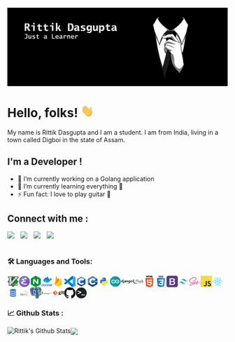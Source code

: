 
[![Header](https://raw.githubusercontent.com/hrk2023/hrk2023/master/githubheader.png)](https://martinheinz.dev/)
# Hello, folks! <img src="https://raw.githubusercontent.com/hrk2023/hrk2023/master/images/wave.gif" width="30px"> 
My name is Rittik Dasgupta and I am a student. I am from India, living in a town called Digboi in the state of Assam.
<!--
**hrk2023/hrk2023** is a ✨ _special_ ✨ repository because its `README.md` (this file) appears on your GitHub profile.

Here are some ideas to get you started:
-->

## I'm a Developer !
- 🔭 I’m currently working on a Golang application
- 🌱 I’m currently learning everything 🤣
- ⚡ Fun fact: I love to play guitar 🎸

## Connect with me :
[<img width="30px" align="left" src="https://raw.githubusercontent.com/hrk2023/hrk2023/master/images/linkedin.png"/>][linkedin]

[<img width="30px" align="left" src="https://raw.githubusercontent.com/hrk2023/hrk2023/master/images/facebook.png"/>][facebook]

[<img width="30px" align="left" src="https://raw.githubusercontent.com/hrk2023/hrk2023/master/images/instagram.png"/>][instagram]

[<img width="30px" align="left" src="https://raw.githubusercontent.com/hrk2023/hrk2023/master/images/telegram.png"/>][telegram]


[facebook]: https://www.facebook.com/hritick.dasgupta
[linkedin]: https://www.linkedin.com/in/hrk2023/
[instagram]: https://www.instagram.com/_cipherman_/
[telegram]: https://web.telegram.org/#/@Dreadstone
<br><br>
### 🛠️ Languages and Tools:

[<img align="left" alt="vim" width="26px" src="https://raw.githubusercontent.com/github/explore/80688e429a7d4ef2fca1e82350fe8e3517d3494d/topics/vim/vim.png" />]()

[<img align="left" alt="spacemacs" width="26px" src="https://raw.githubusercontent.com/github/explore/80688e429a7d4ef2fca1e82350fe8e3517d3494d/topics/emacs/emacs.png" />]()

[<img align="left" alt="NginX" width="26px" src="https://raw.githubusercontent.com/github/explore/main/topics/nginx/nginx.png" />]()

[<img align="left" alt="Docker" width="26px" src="https://raw.githubusercontent.com/github/explore/main/topics/docker/docker.png" />]()

[<img align="left" alt="Visual Studio Code" width="26px" src="https://raw.githubusercontent.com/github/explore/main/topics/firebase/firebase.png" />]()

[<img align="left" alt="Firebase" width="26px" src="https://raw.githubusercontent.com/github/explore/80688e429a7d4ef2fca1e82350fe8e3517d3494d/topics/visual-studio-code/visual-studio-code.png" />]()

[<img align="left" alt="c" width="26px" src="https://raw.githubusercontent.com/github/explore/80688e429a7d4ef2fca1e82350fe8e3517d3494d/topics/c/c.png" />]()

[<img align="left" alt="c++" width="26px" src="https://raw.githubusercontent.com/github/explore/80688e429a7d4ef2fca1e82350fe8e3517d3494d/topics/cpp/cpp.png" />]()

[<img align="left" alt="python" width="26px" src="https://raw.githubusercontent.com/github/explore/80688e429a7d4ef2fca1e82350fe8e3517d3494d/topics/python/python.png" />]()

[<img align="left" alt="arduino" width="26px" src="https://raw.githubusercontent.com/github/explore/80688e429a7d4ef2fca1e82350fe8e3517d3494d/topics/arduino/arduino.png" />]()

[<img align="left" alt="django" width="26px" src="https://raw.githubusercontent.com/github/explore/80688e429a7d4ef2fca1e82350fe8e3517d3494d/topics/django/django.png" />]()

[<img align="left" alt="flask" width="26px" src="https://raw.githubusercontent.com/github/explore/80688e429a7d4ef2fca1e82350fe8e3517d3494d/topics/flask/flask.png" />]()

[<img align="left" alt="HTML5" width="26px" src="https://raw.githubusercontent.com/github/explore/80688e429a7d4ef2fca1e82350fe8e3517d3494d/topics/html/html.png" />]()

[<img align="left" alt="CSS3" width="26px" src="https://raw.githubusercontent.com/github/explore/80688e429a7d4ef2fca1e82350fe8e3517d3494d/topics/css/css.png" />]()

[<img align="left" alt="bootstrap" width="26px" src="https://raw.githubusercontent.com/github/explore/80688e429a7d4ef2fca1e82350fe8e3517d3494d/topics/bootstrap/bootstrap.png" />]()

[<img align="left" alt="tailwind" width="26px" src="https://raw.githubusercontent.com/github/explore/80688e429a7d4ef2fca1e82350fe8e3517d3494d/topics/tailwind/tailwind.png" />]()

[<img align="left" alt="Sass" width="26px" src="https://raw.githubusercontent.com/github/explore/80688e429a7d4ef2fca1e82350fe8e3517d3494d/topics/sass/sass.png" />]()

[<img align="left" alt="JavaScript" width="26px" src="https://raw.githubusercontent.com/github/explore/80688e429a7d4ef2fca1e82350fe8e3517d3494d/topics/javascript/javascript.png" />]()

[<img align="left" alt="React" width="26px" src="https://raw.githubusercontent.com/github/explore/80688e429a7d4ef2fca1e82350fe8e3517d3494d/topics/react/react.png" />]()

[<img align="left" alt="SQL" width="26px" src="https://raw.githubusercontent.com/github/explore/80688e429a7d4ef2fca1e82350fe8e3517d3494d/topics/sql/sql.png" />]()

[<img align="left" alt="MySQL" width="26px" src="https://raw.githubusercontent.com/github/explore/80688e429a7d4ef2fca1e82350fe8e3517d3494d/topics/mysql/mysql.png" />]()

[<img align="left" alt="postgresql" width="26px" src="https://raw.githubusercontent.com/github/explore/80688e429a7d4ef2fca1e82350fe8e3517d3494d/topics/postgresql/postgresql.png" />]()

[<img align="left" alt="MongoDB" width="26px" src="https://raw.githubusercontent.com/github/explore/80688e429a7d4ef2fca1e82350fe8e3517d3494d/topics/mongodb/mongodb.png" />]()

[<img align="left" alt="Git" width="26px" src="https://raw.githubusercontent.com/github/explore/80688e429a7d4ef2fca1e82350fe8e3517d3494d/topics/git/git.png" />]()

[<img align="left" alt="GitHub" width="26px" src="https://raw.githubusercontent.com/github/explore/78df643247d429f6cc873026c0622819ad797942/topics/github/github.png" />]()

[<img align="left" alt="terminal" width="26px" src="https://raw.githubusercontent.com/github/explore/80688e429a7d4ef2fca1e82350fe8e3517d3494d/topics/terminal/terminal.png" />]()

<br><br><br>

### 📈 Github Stats :  

<a href="https://github.com/hrk2023/hrk2023">
    <img align="left" alt="Rittik's Github Stats" src="https://github-readme-stats.vercel.app/api?username=rittikdasgupta&show_icons=true&hide_border=true&count_private=true&bg_color=80,59F562,00D68B&text_color=004D0A&title_color=111111&icon_color=111111" />
</a>
<a href="https://github.com/hrk2023/hrk2023">
  <img align="center" src="https://github-readme-stats.vercel.app/api/top-langs/?username=rittikdasgupta&title_color=111111&hide_border=true&count_private=true&bg_color=80,59F562,00D68B&layout=compact" />
</a>

